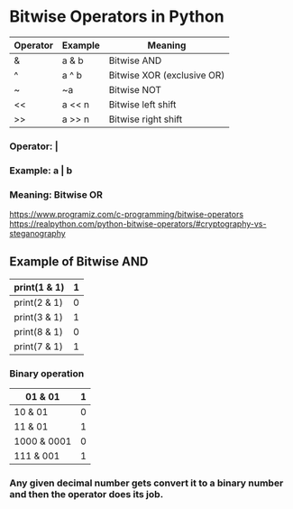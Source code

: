 # Bitwise Operators in Python

| Operator | Example | Meaning    |
| ------ | ------ |    ------          |
| &      | a & b  |   Bitwise AND |
| ^ |  a ^ b|Bitwise XOR (exclusive OR)|
| ~ | ~a|Bitwise NOT|
| << |  a << n|Bitwise left shift|
| >> | a >> n |	Bitwise right shift|

### Operator: |	 
### Example: a | b	
### Meaning: Bitwise OR

https://www.programiz.com/c-programming/bitwise-operators
https://realpython.com/python-bitwise-operators/#cryptography-vs-steganography

## Example of Bitwise AND


|print(1 & 1)    | 1|
| ------ | ------ |
|print(2 & 1)   |  0|
|print(3 & 1)  |   1|
|print(8 & 1) |    0|
|print(7 & 1)|     1|

### Binary operation

|01 & 01     | 1|
| ------     | ------ |
|10 & 01     |  0|
|11 & 01     |   1|
|1000 & 0001 |    0|
|111 & 001   |     1|

### Any given decimal number gets convert it to a binary number and then the operator does its job.
